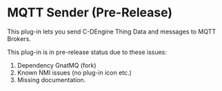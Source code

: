 ﻿<!--
SPDX-FileCopyrightText: 2013-2020 TRUMPF Laser GmbH, authors: C-Labs

SPDX-License-Identifier: MPL-2.0
-->
# MQTT Sender (Pre-Release)

This plug-in lets you send C-DEngine Thing Data and messages to MQTT Brokers.

This plug-in is in pre-release status due to these issues:
1) Dependency GnatMQ (fork)
2) Known NMI issues (no plug-in icon etc.)
3) Missing documentation.

